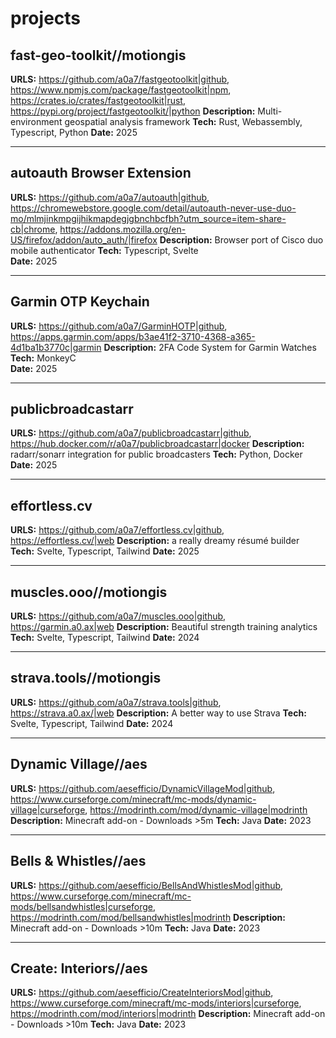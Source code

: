 # projects

## fast-geo-toolkit//motiongis
**URLS:** 
    https://github.com/a0a7/fastgeotoolkit|github,
    https://www.npmjs.com/package/fastgeotoolkit|npm, 
    https://crates.io/crates/fastgeotoolkit|rust, 
    https://pypi.org/project/fastgeotoolkit/|python
**Description:** Multi-environment geospatial analysis framework
**Tech:** Rust, Webassembly, Typescript, Python
**Date:** 2025

---

## autoauth Browser Extension
**URLS:** 
    https://github.com/a0a7/autoauth|github,
    https://chromewebstore.google.com/detail/autoauth-never-use-duo-mo/mlmjinkmpgijhikmapdegjgbnchbcfbh?utm_source=item-share-cb|chrome, 
    https://addons.mozilla.org/en-US/firefox/addon/auto_auth/|firefox
**Description:** Browser port of Cisco duo mobile authenticator
**Tech:** Typescript, Svelte  
**Date:** 2025

---

## Garmin OTP Keychain
**URLS:** 
    https://github.com/a0a7/GarminHOTP|github,
    https://apps.garmin.com/apps/b3ae41f2-3710-4368-a365-4d1ba1b3770c|garmin 
**Description:** 2FA Code System for Garmin Watches
**Tech:** MonkeyC  
**Date:** 2025

---

## publicbroadcastarr
**URLS:** 
    https://github.com/a0a7/publicbroadcastarr|github,
    https://hub.docker.com/r/a0a7/publicbroadcastarr|docker 
**Description:** radarr/sonarr integration for public broadcasters
**Tech:** Python, Docker 
**Date:** 2025  

---

## effortless.cv
**URLS:** 
    https://github.com/a0a7/effortless.cv|github,
    https://effortless.cv/|web 
**Description:** a really dreamy résumé builder
**Tech:** Svelte, Typescript, Tailwind 
**Date:** 2025  

---

## muscles.ooo//motiongis
**URLS:** 
    https://github.com/a0a7/muscles.ooo|github,
    https://garmin.a0.ax|web 
**Description:** Beautiful strength training analytics
**Tech:** Svelte, Typescript, Tailwind 
**Date:** 2024  


---

## strava.tools//motiongis
**URLS:** 
    https://github.com/a0a7/strava.tools|github,
    https://strava.a0.ax/|web 
**Description:** A better way to use Strava
**Tech:** Svelte, Typescript, Tailwind 
**Date:** 2024  



---

## Dynamic Village//aes
**URLS:** 
    https://github.com/aesefficio/DynamicVillageMod|github,
    https://www.curseforge.com/minecraft/mc-mods/dynamic-village|curseforge,
    https://modrinth.com/mod/dynamic-village|modrinth 
**Description:** Minecraft add-on - Downloads >5m
**Tech:** Java
**Date:** 2023


---

## Bells & Whistles//aes
**URLS:** 
    https://github.com/aesefficio/BellsAndWhistlesMod|github,
    https://www.curseforge.com/minecraft/mc-mods/bellsandwhistles|curseforge,
    https://modrinth.com/mod/bellsandwhistles|modrinth 
**Description:** Minecraft add-on - Downloads >10m
**Tech:** Java
**Date:** 2023

---

## Create: Interiors//aes
**URLS:** 
    https://github.com/aesefficio/CreateInteriorsMod|github,
    https://www.curseforge.com/minecraft/mc-mods/interiors|curseforge,
    https://modrinth.com/mod/interiors|modrinth 
**Description:** Minecraft add-on - Downloads >10m
**Tech:** Java
**Date:** 2023
